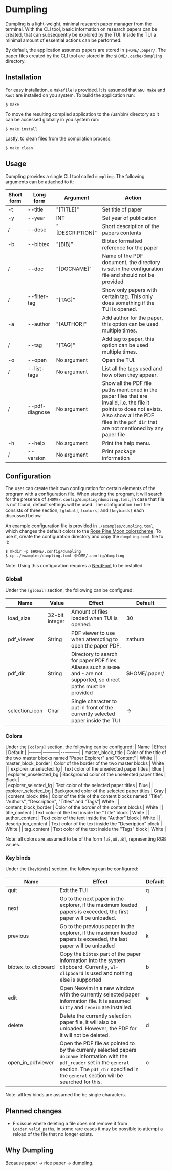 # Dumpling

Dumpling is a light-weight, minimal research paper manager from the terminal. With the CLI tool, basic information on research papers 
can be created, that can subsequently be explored by the TUI. Inside the TUI a minimal amount of essential actions can be performed. 

By default, the application assumes papers are stored in `$HOME/.paper/`. The paper files created by the CLI tool are stored in the 
`$HOME/.cache/dumpling` directory.

## Installation

For easy installation, a `Makefile` is provided. It is assumed that `GNU Make` and `Rust` are installed on you system. To build the application run:
```
$ make
```
To move the resulting compiled application to the /usr/bin/ directory so it can be accessed globally in you system run:
```
$ make install
```
Lastly, to clean files from the compilation process:
```
$ make clean
```

## Usage 

Dumpling provides a single CLI tool called `dumpling`. The following 
arguments can be attached to it:

| Short form | Long form | Argument | Action |
|------------|-----------|----------|--------|
| -t | --title | "\[TITLE\]" | Set title of paper |
| -y | --year | INT | Set year of publication |
| / | --desc | "\[DESCRIPTION\]" | Short description of the papers contents |
| -b | --bibtex | "\[BIB\]" | Bibtex formatted reference for the paper |
| / | --doc | "\[DOCNAME\]" | Name of the PDF document, the directory is set in the configuration file and should not be provided |
| / | --filter-tag | "\[TAG\]" |Show only papers with certain tag. This only does something if the TUI is opened.|
| -a | --author | "\[AUTHOR\]" | Add author for the paper, this option can be used multiple times. |
| / | --tag | "\[TAG\]" | Add tag to paper, this option can be used multiple times. |
| -o | --open | No argument | Open the TUI. |
| / | --list-tags | No argument | List all the tags used and how often they appear. |
| / | --pdf-diagnose | No argument | Show all the PDF file paths mentioned in the paper files that are invalid, i.e. the file it points to does not exists. Also show all the PDF files in the `pdf_dir` that are not mentioned by any paper file | 
| -h | --help | No argument | Print the help menu. |
| / | --version | No argument | Print package information |

## Configuration

The user can create their own configuration for certain elements of the program with a configuration file. When starting the program, it will search 
for the presence of `$HOME/.config/dumpling/dumpling.toml`, in case that file is not found, default settings will be used. The configuration `toml` 
file consists of three section, `[global]`, `[colors]` and `[keybinds]` each discussed below.

An example configuration file is provided in `./examples/dumpling.toml`, which changes the default colors to the 
[Rose Pine Moon colorscheme](https://rosepinetheme.com/palette/ingredients/). To use it, create the configuration directory and copy the 
`dumpling.toml` file to it:
```
$ mkdir -p $HOME/.config/dumpling
$ cp ./examples/dumpling.toml $HOME/.config/dumpling
```
Note: Using this configuration requires a [NerdFont](https://github.com/ryanoasis/nerd-fonts) to be installed.

### Global

Under the `[global]` section, the following can be configured:

| Name | Value | Effect | Default |
|------|-------|--------|---------|
| load_size | 32-bit integer | Amount of files loaded when TUI is opened. | 30 |
| pdf_viewer | String | PDF viewer to use when attempting to open the paper PDF. | zathura |
| pdf_dir | String | Directory to search for paper PDF files. Aliases such a `$HOME` and `~` are not supported, so direct paths must be provided | $HOME/.paper/ |
| selection_icon | Char | Single character to put in front of the currently selected paper inside the TUI | -> |

### Colors

Under the `[colors]` section, the following can be configured:
| Name | Effect | Default |
|------|--------|---------|
| master_block_title | Color of the title of the two master blocks named "Paper Explorer" and "Content" | White |
| master_block_border | Color of the border of the two master blocks | White |
| explorer_unselected_fg | Text color of the unselected paper titles | Blue |
| explorer_unselected_bg | Background color of the unselected paper titles | Black |\
| explorer_selected_fg | Text color of the selected paper titles | Blue |
| explorer_selected_bg | Background color of the selected paper titles | Gray |
| content_block_title | Color of the title of the content blocks named "Title", "Authors", "Description", "Titles" and "Tags"| White |
| content_block_border | Color of the border of the content blocks | White |
| title_content | Text color of the text inside the "Title" block | White |
| author_content | Text color of the text inside the "Author" block | White |
| description_content | Text color of the text inside the "Description" block | White |
| tag_content | Text color of the text inside the "Tags" block | White |

Note: all colors are assumed to be of the form `[u8,u8,u8]`, representing
RGB values.

### Key binds

Under the `[keybinds]` section, the following can be configured:

| Name | Effect | Default |
|------|--------|---------|
| quit | Exit the TUI | q |
| next | Go to the next paper in the explorer, if the maximum loaded papers is exceeded, the first paper will be unloaded. | j |
| previous | Go to the previous paper in the explorer, if the maximum loaded papers is exceeded, the last paper will be unloaded | k |
| bibtex_to_clipboard | Copy the `bibtex` part of the paper information into the system clipboard. Currently, `wl-clipboard` is used and nothing else is supported | b |
| edit | Open Neovim in a new window with the currently selected paper information file. It is assumed `kitty` and `neovim` are installed. | e |
| delete | Delete the currently selection paper file, it will also be unloaded. However, the PDF for it will not be deleted. | d |
| open_in_pdfviewer | Open the PDF file as pointed to by the currenly selected papers `docname` information with the `pdf_reader` set in the `general` section. The `pdf_dir` specified in the `general` section will be searched for this. | o |

Note: all key binds are assumed the be single characters.

## Planned changes

- Fix issue where deleting a file does not remove it from `Loader.valid_paths`, in some rare cases it may be possible to attempt a reload of 
    the file that no longer exists.

## Why Dumpling

Because paper -> rice paper -> dumpling.
